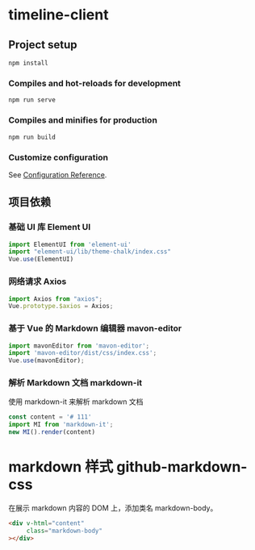 # timeline-client

## Project setup
```
npm install
```

### Compiles and hot-reloads for development
```
npm run serve
```

### Compiles and minifies for production
```
npm run build
```

### Customize configuration
See [Configuration Reference](https://cli.vuejs.org/config/).

## 项目依赖

### 基础 UI 库 Element UI

```js
import ElementUI from 'element-ui'
import "element-ui/lib/theme-chalk/index.css"
Vue.use(ElementUI)
```

### 网络请求 Axios

```js
import Axios from "axios";
Vue.prototype.$axios = Axios;
```

### 基于 Vue 的 Markdown 编辑器 mavon-editor
```js
import mavonEditor from 'mavon-editor';
import 'mavon-editor/dist/css/index.css';
Vue.use(mavonEditor);
```
###  解析 Markdown 文档 markdown-it

使用 markdown-it 来解析 markdown 文档
```js
const content = '# 111'
import MI from 'markdown-it';
new MI().render(content)
```

# markdown 样式 github-markdown-css

在展示 markdown 内容的 DOM 上，添加类名 markdown-body。

```html
<div v-html="content"
     class="markdown-body"
></div>
```
